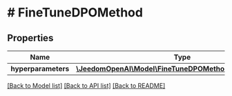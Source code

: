 # # FineTuneDPOMethod

## Properties

Name | Type | Description | Notes
------------ | ------------- | ------------- | -------------
**hyperparameters** | [**\JeedomOpenAI\Model\FineTuneDPOMethodHyperparameters**](FineTuneDPOMethodHyperparameters.md) |  | [optional]

[[Back to Model list]](../../README.md#models) [[Back to API list]](../../README.md#endpoints) [[Back to README]](../../README.md)
